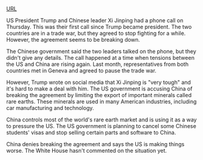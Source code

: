 <a href="https://cn.nytimes.com/world/20250605/xi-trump-talks-china-us-trade/">URL</a>

US President Trump and Chinese leader Xi Jinping had a phone call on Thursday. This was their first call since Trump became president. The two countries are in a trade war, but they agreed to stop fighting for a while. However, the agreement seems to be breaking down.

The Chinese government said the two leaders talked on the phone, but they didn't give any details. The call happened at a time when tensions between the US and China are rising again. Last month, representatives from both countries met in Geneva and agreed to pause the trade war.

However, Trump wrote on social media that Xi Jinping is "very tough" and it's hard to make a deal with him. The US government is accusing China of breaking the agreement by limiting the export of important minerals called rare earths. These minerals are used in many American industries, including car manufacturing and technology.

China controls most of the world's rare earth market and is using it as a way to pressure the US. The US government is planning to cancel some Chinese students' visas and stop selling certain parts and software to China.

China denies breaking the agreement and says the US is making things worse. The White House hasn't commented on the situation yet.